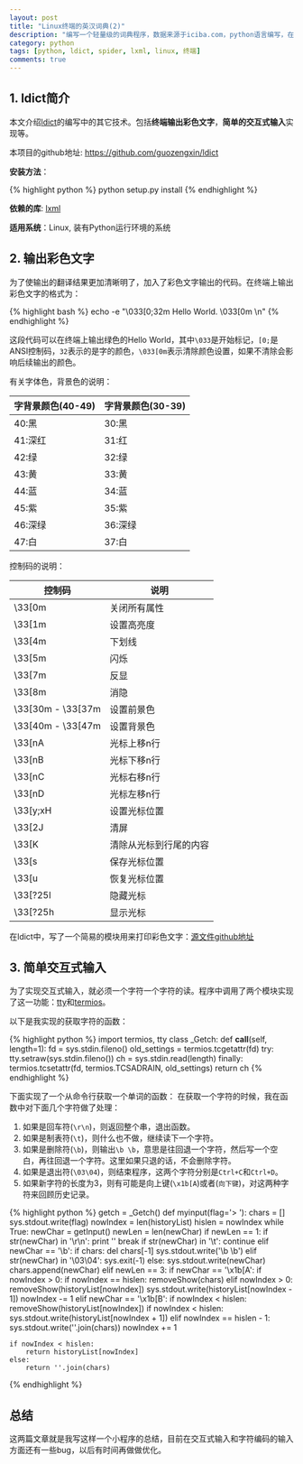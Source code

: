 ```yaml
---
layout: post
title: "Linux终端的英汉词典(2)"
description: "编写一个轻量级的词典程序，数据来源于iciba.com，python语言编写，在linux平台上运行."
category: python
tags: [python, ldict, spider, lxml, linux, 终端]
comments: true
---
```


## 1. ldict简介

本文介绍[ldict][]的编写中的其它技术。包括**终端输出彩色文字**，**简单的交互式输入**实现等。

本项目的github地址: <https://github.com/guozengxin/ldict>

**安装方法**：

{% highlight python %}
python setup.py install
{% endhighlight %}

**依赖的库**: [lxml][]

**适用系统**：Linux, 装有Python运行环境的系统

<!-- more -->

## 2. 输出彩色文字

为了使输出的翻译结果更加清晰明了，加入了彩色文字输出的代码。在终端上输出彩色文字的格式为：

{% highlight bash %}
echo -e "\033[0;32m Hello World. \033[0m \n"
{% endhighlight %}

这段代码可以在终端上输出绿色的Hello World，其中`\033`是开始标记，`[0;`是ANSI控制码，`32`表示的是字的颜色，`\033[0m`表示清除颜色设置，如果不清除会影响后续输出的颜色。

有关字体色，背景色的说明：

字背景颜色(40-49)| 字背景颜色(30-39)
-----------------|:-----------------
40:黑            | 30:黑
41:深红          | 31:红
42:绿            | 32:绿
43:黄            | 33:黄
44:蓝            | 34:蓝
45:紫            | 35:紫
46:深绿          | 36:深绿
47:白            | 37:白

控制码的说明：

控制码           | 说明
-----------------|------------------
\33[0m           | 关闭所有属性
\33[1m           | 设置高亮度
\33[4m           | 下划线
\33[5m           | 闪烁
\33[7m           | 反显
\33[8m           | 消隐
\33[30m - \33[37m| 设置前景色
\33[40m - \33[47m| 设置背景色
\33[nA           | 光标上移n行
\33[nB           | 光标下移n行
\33[nC           | 光标右移n行
\33[nD           | 光标左移n行
\33[y;xH         | 设置光标位置
\33[2J           | 清屏
\33[K            | 清除从光标到行尾的内容
\33[s            | 保存光标位置
\33[u            | 恢复光标位置
\33[?25l         | 隐藏光标
\33[?25h         | 显示光标

在ldict中，写了一个简易的模块用来打印彩色文字：[源文件github地址](https://github.com/guozengxin/ldict/blob/master/ldutil/colorprint.py)

## 3. 简单交互式输入

为了实现交互式输入，就必须一个字符一个字符的读。程序中调用了两个模块实现了这一功能：[tty][]和[termios][]。

以下是我实现的获取字符的函数：

{% highlight python %}
import termios, tty
class _Getch:
    def __call__(self, length=1):
        fd = sys.stdin.fileno()
        old_settings = termios.tcgetattr(fd)
        try:
            tty.setraw(sys.stdin.fileno())
            ch = sys.stdin.read(length)
        finally:
            termios.tcsetattr(fd, termios.TCSADRAIN, old_settings)
        return ch
{% endhighlight %}

下面实现了一个从命令行获取一个单词的函数：
在获取一个字符的时候，我在函数中对下面几个字符做了处理：

1. 如果是回车符(`\r\n`)，则返回整个串，退出函数。
2. 如果是制表符(`\t`)，则什么也不做，继续读下一个字符。
3. 如果是删除符(`\b`)，则输出`\b \b`，意思是往回退一个字符，然后写一个空白，再往回退一个字符。这里如果只退的话，不会删除字符。
4. 如果是退出符(`\03\04`)，则结束程序，这两个字符分别是`Ctrl+C`和`Ctrl+D`。
5. 如果新字符的长度为3，则有可能是向上键(`\x1b[A`)或者(`向下键`)，对这两种字符来回顾历史记录。

{% highlight python %}
getch = _Getch()
def myinput(flag='> '):
    chars = []
    sys.stdout.write(flag)
    nowIndex = len(historyList)
    hislen = nowIndex
    while True:
        newChar = getInput()
        newLen = len(newChar)
        if newLen == 1:
            if str(newChar) in '\r\n':
                print ''
                break
            if str(newChar) in '\t':
                continue
            elif newChar == '\b':
                if chars:
                    del chars[-1]
                    sys.stdout.write('\b \b')
            elif str(newChar) in '\03\04':
                sys.exit(-1)
            else:
                sys.stdout.write(newChar)
                chars.append(newChar)
        elif newLen == 3:
            if newChar == '\x1b[A':
                if nowIndex > 0:
                    if nowIndex == hislen:
                        removeShow(chars)
                    elif nowIndex > 0:
                        removeShow(historyList[nowIndex])
                    sys.stdout.write(historyList[nowIndex - 1])
                    nowIndex -= 1
            elif newChar == '\x1b[B':
                if nowIndex < hislen:
                    removeShow(historyList[nowIndex])
                    if nowIndex < hislen:
                        sys.stdout.write(historyList[nowIndex + 1])
                    elif nowIndex == hislen - 1:
                        sys.stdout.write(''.join(chars))
                    nowIndex += 1

    if nowIndex < hislen:
        return historyList[nowIndex]
    else:
        return ''.join(chars)
{% endhighlight %}

## 总结

这两篇文章就是我写这样一个小程序的总结，目前在交互式输入和字符编码的输入方面还有一些bug，以后有时间再做做优化。

[termios]: https://docs.python.org/2/library/termios.html
[tty]: https://docs.python.org/2/library/tty.html
[lxml]: http://lxml.de/
[ldict]: https://github.com/guozengxin/ldict
[colorprint]: http://www.cnblogs.com/ruihong/archive/2012/10/22/linux_terminal_output_color_text.html
